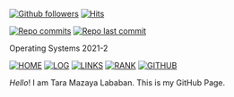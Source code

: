 [![Github followers](https://img.shields.io/github/followers/trmazayal?style=social)](https://github.com/trmazayal)
[![Hits](https://hits.seeyoufarm.com/api/count/incr/badge.svg?url=https%3A%2F%2Fgithub.com%2Ftrmazayal%2Fos212&count_bg=%2379C83D&title_bg=%23555555&icon=&icon_color=%23E7E7E7&title=visitors&edge_flat=false)](https://github.com/trmazayal/os212)

[![Repo commits](https://badgen.net/github/commits/trmazayal/os212)](https://github.com/trmazayal/os212/commits/master)
[![Repo last commit](https://img.shields.io/github/last-commit/trmazayal/os212)](https://github.com/trmazayal/os212/commits/master)

Operating Systems 2021-2

[![HOME](https://img.shields.io/badge/-HOME-3A76F0?style=for-the-badge&logoColor=white)](.)
[![LOG](https://img.shields.io/badge/-LOG-FEAA2D?style=for-the-badge&logoColor=white)](TXT/mylog.txt)
[![LINKS](https://img.shields.io/badge/-LINKS-1ED760?style=for-the-badge&logoColor=white)](LINKS/)
[![RANK](https://img.shields.io/badge/-RANK-E34F26?style=for-the-badge&logoColor=white)](https://trmazayal.github.io/os212/TXT/myrank.txt)
[![GITHUB](https://img.shields.io/badge/GitHub-100000?style=for-the-badge&logo=github&logoColor=white)](https://github.com/trmazayal/os212)


 _Hello_! I am Tara Mazaya Lababan. This is my GitHub Page.


